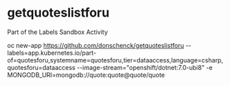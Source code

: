 # getquoteslistforu
Part of the Labels Sandbox Activity

oc new-app https://github.com/donschenck/getquoteslistforu --labels=app.kubernetes.io/part-of=quotesforu,systemname=quotesforu,tier=dataaccess,language=csharp,quotesforu=dataaccess --image-stream="openshift/dotnet:7.0-ubi8" -e MONGODB_URI=mongodb://quote:quote@quote/quote

